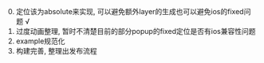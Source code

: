 0. 定位该为absolute来实现, 可以避免额外layer的生成也可以避免ios的fixed问题 √
1. 过度动画整理, 暂时不清楚目前的部分popup的fixed定位是否有ios兼容性问题
2. example规范化
3. 构建完善, 整理出发布流程
